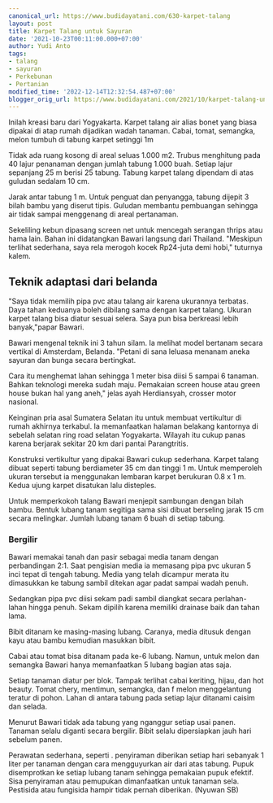 ```yaml
---
canonical_url: https://www.budidayatani.com/630-karpet-talang
layout: post
title: Karpet Talang untuk Sayuran
date: '2021-10-23T00:11:00.000+07:00'
author: Yudi Anto
tags:
- talang
- sayuran
- Perkebunan
- Pertanian
modified_time: '2022-12-14T12:32:54.487+07:00'
blogger_orig_url: https://www.budidayatani.com/2021/10/karpet-talang-untuk-sayuran.html
---
```


Inilah kreasi baru dari Yogyakarta. Karpet talang air alias bonet yang biasa dipakai di atap rumah dijadikan wadah tanaman. Cabai, tomat, semangka, melon tumbuh di tabung karpet setinggi 1m  
  
Tidak ada ruang kosong di areal seluas 1.000 m2. Trubus menghitung pada 40 lajur penanaman dengan jumlah tabung 1.000 buah. Setiap lajur sepanjang 25 m berisi 25 tabung. Tabung karpet talang dipendam di atas guludan sedalam 10 cm.  
  
Jarak antar tabung 1 m. Untuk penguat dan penyangga, tabung dijepit 3 bilah bambu yang diserut tipis. Guludan membantu pembuangan sehingga air tidak sampai menggenang di areal pertanaman.  
  
Sekeliling kebun dipasang screen net untuk mencegah serangan thrips atau hama lain. Bahan ini didatangkan Bawari langsung dari Thailand. "Meskipun terlihat sederhana, saya rela merogoh kocek Rp24-juta demi hobi," tuturnya kalem.  
## Teknik adaptasi dari belanda

  
"Saya tidak memilih pipa pvc atau talang air karena ukurannya terbatas. Daya tahan keduanya boleh dibilang sama dengan karpet talang. Ukuran karpet talang bisa diatur sesuai selera. Saya pun bisa berkreasi lebih banyak,"papar Bawari.  
  
Bawari mengenal teknik ini 3 tahun silam. Ia melihat model bertanam secara vertikal di Amsterdam, Belanda. "Petani di sana leluasa menanam aneka sayuran dan bunga secara bertingkat.  
  
Cara itu menghemat lahan sehingga 1 meter bisa diisi 5 sampai 6 tanaman. Bahkan teknologi mereka sudah maju. Pemakaian screen house atau green house bukan hal yang aneh," jelas ayah Herdiansyah, crosser motor nasional.  
  
Keinginan pria asal Sumatera Selatan itu untuk membuat vertikultur di rumah akhirnya terkabul. Ia memanfaatkan halaman belakang kantornya di sebelah selatan ring road selatan Yogyakarta. Wilayah itu cukup panas karena berjarak sekitar 20 km dari pantai Parangtritis.  
  
Konstruksi vertikultur yang dipakai Bawari cukup sederhana. Karpet talang dibuat seperti tabung berdiameter 35 cm dan tinggi 1 m. Untuk memperoleh ukuran tersebut ia menggunakan lembaran karpet berukuran 0.8 x 1 m. Kedua ujung karpet disatukan lalu disteples.  
  
Untuk memperkokoh talang Bawari menjepit sambungan dengan bilah bambu. Bentuk lubang tanam segitiga sama sisi dibuat berseling jarak 15 cm secara melingkar. Jumlah lubang tanam 6 buah di setiap tabung.  
### Bergilir

  
Bawari memakai tanah dan pasir sebagai media tanam dengan perbandingan 2:1. Saat pengisian media ia memasang pipa pvc ukuran 5 inci tepat di tengah tabung. Media yang telah dicampur merata itu dimasukkan ke tabung sambil ditekan agar padat sampai wadah penuh.  
  
Sedangkan pipa pvc diisi sekam padi sambil diangkat secara perlahan-lahan hingga penuh. Sekam dipilih karena memiliki drainase baik dan tahan lama.  
  
Bibit ditanam ke masing-masing lubang. Caranya, media ditusuk dengan kayu atau bambu kemudian masukkan bibit.  
  
Cabai atau tomat bisa ditanam pada ke-6 lubang. Namun, untuk melon dan semangka Bawari hanya memanfaatkan 5 lubang bagian atas saja.  
  
Setiap tanaman diatur per blok. Tampak terlihat cabai keriting, hijau, dan hot beauty. Tomat chery, mentimun, semangka, dan f melon menggelantung teratur di pohon. Lahan di antara tabung pada setiap lajur ditanami caisim dan selada.  
  
Menurut Bawari tidak ada tabung yang nganggur setiap usai panen. Tanaman selalu diganti secara bergilir. Bibit selalu dipersiapkan jauh hari sebelum panen.  
  
Perawatan sederhana, seperti . penyiraman diberikan setiap hari sebanyak 1 liter per tanaman dengan cara mengguyurkan air dari atas tabung. Pupuk disemprotkan ke setiap lubang tanam sehingga pemakaian pupuk efektif. Sisa penyiraman atau pemupukan dimanfaatkan untuk tanaman sela. Pestisida atau fungisida hampir tidak pernah diberikan. (Nyuwan SB)